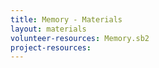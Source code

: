 ```yaml
---
title: Memory - Materials
layout: materials
volunteer-resources: Memory.sb2
project-resources: 
---
```

